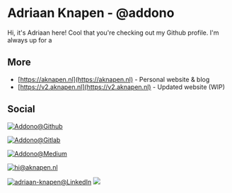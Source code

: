 # Adriaan Knapen - @addono

Hi, it's Adriaan here! Cool that you're checking out my Github profile. I'm always up for a 

## More
* [https://aknapen.nl](https://aknapen.nl) - Personal website & blog
* [https://v2.aknapen.nl](https://v2.aknapen.nl) - Updated website (WIP)

## Social
[![Addono@Github](https://img.shields.io/badge/Github-@Addono-black?style=for-the-badge&logo=github)](https://github.com/Addono)

[![Addono@Gitlab](https://img.shields.io/badge/Gitlab-@Addono-orange?style=for-the-badge&logo=gitlab)](https://gitlab.com/Addono) 

[![Addono@Medium](https://img.shields.io/badge/Medium-@Addono-black?style=for-the-badge&logo=medium)](https://medium.com/@Addono)

[![hi@aknapen.nl](https://img.shields.io/badge/Email-@Addono-8B89CC?style=for-the-badge&logo=protonmail)](mailto:hi@aknapen.nl)

[![adriaan-knapen@LinkedIn](https://img.shields.io/badge/LinkedIn-adriaan--knapen-0077B5?style=for-the-badge&logo=linkedin)](https://linkedin.com/in/adriaan-knapen)
<img src="https://addono-github.goatcounter.com/count?p=/profile" />
